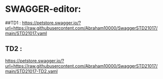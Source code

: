 # SWAGGER-editor:
##TD1 : 
https://petstore.swagger.io/?url=https://raw.githubusercontent.com/Abraham10000/SwaggerSTD21017/main/STD21017.yaml

## TD2 : 
https://petstore.swagger.io/?url=https://raw.githubusercontent.com/Abraham10000/SwaggerSTD21017/main/STD21017-TD2.yaml
